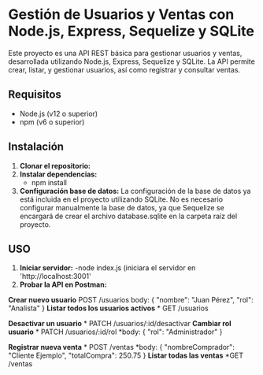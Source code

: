 # Gestión de Usuarios y Ventas con Node.js, Express, Sequelize y SQLite

Este proyecto es una API REST básica para gestionar usuarios y ventas, desarrollada utilizando Node.js, Express, Sequelize y SQLite. 
La API permite crear, listar, y gestionar usuarios, así como registrar y consultar ventas.

## Requisitos

- Node.js (v12 o superior)
- npm (v6 o superior)

## Instalación

1. **Clonar el repositorio:**
2. **Instalar dependencias:**
     - npm install
3. **Configuración base de datos:**
    La configuración de la base de datos ya está incluida en el proyecto utilizando SQLite. No es necesario configurar manualmente
    la base de datos, ya que Sequelize se encargará de crear el archivo database.sqlite en la carpeta raíz del proyecto.

## USO
  1. **Iniciar servidor:**
       -node index.js (iniciara el servidor en 'http://localhost:3001'
  2. **Probar la API en Postman:**

**Crear nuevo usuario**
       POST /usuarios
       body:   {
                "nombre": "Juan Pérez",
                "rol": "Analista"
                }
**Listar todos los usuarios activos**
      * GET /usuarios
         
**Desactivar un usuario**
      * PATCH /usuarios/:id/desactivar
**Cambiar rol usuario** 
      * PATCH /usuarios/:id/rol
      *body: {
          "rol": "Administrador"
        }
        
**Registrar nueva venta**
    * POST /ventas
    *body: {
            "nombreComprador": "Cliente Ejemplo",
            "totalCompra": 250.75
            }
**Listar todas las ventas**
    *GET /ventas

    

       

